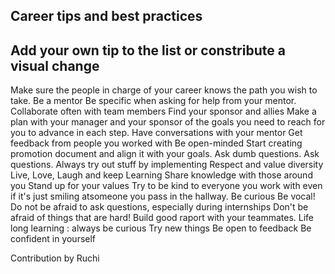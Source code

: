 ## Career tips and best practices

## Add your own tip to the list or constribute a visual change


 Make sure the people in charge of your career knows the path you wish to take.
 Be a mentor
 Be specific when asking for help from your mentor.
 Collaborate often with team members
 Find your sponsor and allies
 Make a plan with your manager and your sponsor of the goals you need to reach for you to advance in each step.
 Have conversations with your mentor
 Get feedback from people you worked with
 Be open-minded
 Start creating promotion document and align it with your goals.
  Ask dumb questions.
  Ask questions.
Always try out stuff by implementing
Respect and value diversity
Live, Love, Laugh and keep Learning
Share knowledge with those around you
Stand up for your values
Try to be kind to everyone you work with even if it's just smiling atsomeone you pass in the hallway.
Be curious
Be vocal!
Do not be afraid to ask questions, especially during internships
Don't be afraid of things that are hard!
Build good raport with your teammates.
Life long learning : always be curious 
Try new things
Be open to feedback
Be confident in yourself 

Contribution by Ruchi
